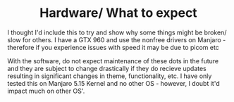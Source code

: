 <h1 align="center">Hardware/ What to expect</h1>
<p>I thought I'd include this to try and show why some things might be broken/ slow for others. I have a GTX 960 and use the nonfree drivers on Manjaro - therefore if you experience issues with speed it may be due to picom etc</p>

With the software, do not expect maintenance of these dots in the future and they are subject to change drastically if they do recieve updates resulting in significant changes in theme, functionality, etc. I have only tested this on Manjaro 5.15 Kernel and no other OS - however, I doubt it'd impact much on other OS'.
